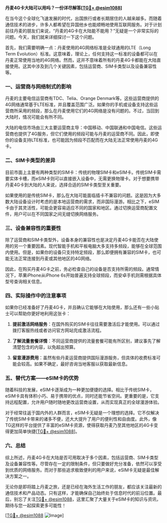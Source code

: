 **丹麦4G卡大陆可以用吗？一份详尽解答[[TG💪+ @esim1088](https://t.me/s/esim1088)]**

在当今这个全球化飞速发展的时代，出国旅行或者长期居住的人越来越多。而随着通信技术的进步，许多人都希望在异国他乡也能顺畅地使用互联网服务。对于计划前往丹麦的朋友们来说，“丹麦的4G卡在大陆能不能用？”无疑是一个非常实际的问题。今天，我们就来详细探讨一下这个问题。

首先，我们需要明确一点：丹麦使用的4G网络标准是全球通用的LTE（Long Term Evolution）标准。这意味着，理论上，任何支持这一标准的设备都可以在丹麦正常使用当地的4G网络。然而，这并不意味着所有的丹麦4G卡都能在大陆直接使用。这其中涉及到几个关键因素，包括运营商、SIM卡类型以及设备兼容性等。

### **一、运营商与网络制式的影响**

丹麦的主要电信运营商有TDC、Telia、Orange Denmark等。这些运营商提供的4G网络通常基于LTE标准，并且覆盖范围广泛。如果你的手机或设备支持这些运营商所采用的频段，那么在丹麦使用它们的4G网络是没有问题的。不过，当回到大陆时，情况可能会有所不同。

大陆的电信市场由三大主要运营商主导：中国移动、中国联通和中国电信。这些运营商也提供了4G服务，但它们使用的频段可能与丹麦的运营商不同。因此，即使你的设备支持LTE标准，也可能因为频段不匹配而在大陆无法正常使用丹麦的4G卡。

### **二、SIM卡类型的差异**

目前市面上主要有两种类型的SIM卡：传统的物理SIM卡和eSIM卡。传统SIM卡需要实体卡槽，而eSIM卡则可以直接嵌入设备中，无需更换物理卡。对于想要携带丹麦4G卡到大陆的人来说，选择合适的SIM卡类型至关重要。

如果使用的是传统SIM卡，那么在大陆可能面临插卡不兼容的问题。这是因为大多数大陆设备设计时考虑的是本地运营商的需求，而非国际漫游。相比之下，eSIM卡由于其灵活性，可能会更容易适应不同的国家和地区。通过切换运营商配置文件，用户可以在不同国家之间无缝切换网络服务。

### **三、设备兼容性的重要性**

除了运营商和SIM卡类型外，设备本身的兼容性也是决定丹麦4G卡能否在大陆使用的另一个重要因素。现代智能手机和平板电脑大多支持多频段，能够在全球范围内使用。但是，如果你的设备只支持特定频段，那么即便拥有兼容的SIM卡，也可能无法正常连接到丹麦或其他地区的4G网络。

因此，在购买丹麦4G卡之前，务必检查自己的设备是否支持所需的频段。通常情况下，苹果iPhone从iPhone 6s开始普遍支持全球频段，而安卓手机则需根据具体型号查询相关信息。

### **四、实际操作中的注意事项**

如果你已经准备好了丹麦4G卡，并且确认它能够在大陆使用，那么还有一些小贴士可以帮助你更好地利用这张卡：

1. **提前激活网络服务**：在国外购买的SIM卡往往需要激活后才能使用。可以通过拨打客服热线或者访问官方网站完成激活流程。
   
2. **了解流量套餐详情**：不同运营商提供的流量套餐可能有所区别，建议事先了解清楚包含的内容，以免超出预算。

3. **留意漫游费用**：虽然有些丹麦运营商提供国际漫游服务，但具体的收费标准可能会较高。如果不确定，最好咨询当地客服以获取最新信息。

### **五、替代方案——eSIM卡的优势**

随着科技的发展，eSIM卡逐渐成为一种更加便捷的选择。相比于传统SIM卡，eSIM卡具有体积小巧、易于携带的优点，同时还能节省空间。更重要的是，它支持远程配置，允许用户随时随地更改运营商设置，从而实现真正的全球漫游体验。

对于经常往返于国内外的人群而言，eSIM卡无疑是一个理想的选择。它不仅解决了传统SIM卡带来的诸多不便，还大大提升了用户的便利性和自由度。此外，像TG这样的平台提供了丰富的eSIM卡资源，使得获取丹麦乃至其他地区的4G卡变得更加简单快捷[[TG💪+ @esim1088](https://t.me/s/esim1088)]。

### **六、总结**

综上所述，丹麦4G卡在大陆是否可用取决于多个因素，包括运营商、SIM卡类型及设备兼容性等。尽管存在一定的限制条件，但只要做好充分准备，依然可以享受到优质的网络服务。而对于那些追求极致便利的用户来说，eSIM卡无疑是最佳解决方案之一。

无论你是即将踏上丹麦之旅，还是已经在海外生活工作的朋友，都应该关注最新的通信技术和产品动态。只有这样，才能确保自己始终处于信息时代的前沿位置。最后，别忘了关注[TG💪+ @esim1088](https://t.me/s/esim1088)，这里汇聚了大量关于eSIM卡的知识与资讯，期待与您一起探索更多可能性！

[[TG💪+ @esim1088](https://t.me/s/esim1088) ![Image](https://i.postimg.cc/4NQfJmqS/Snipaste-2025-05-13-00-14-12.png)]